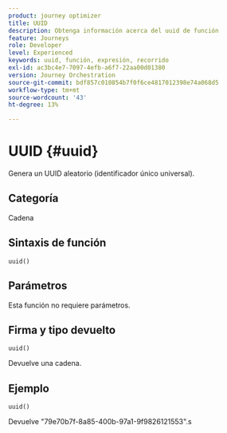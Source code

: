 ```yaml
---
product: journey optimizer
title: UUID
description: Obtenga información acerca del uuid de función
feature: Journeys
role: Developer
level: Experienced
keywords: uuid, función, expresión, recorrido
exl-id: ac3bc4e7-7097-4efb-a6f7-22aa00d01380
version: Journey Orchestration
source-git-commit: bdf857c010854b7f0f6ce4817012398e74a068d5
workflow-type: tm+mt
source-wordcount: '43'
ht-degree: 13%

---
```


# UUID {#uuid}

Genera un UUID aleatorio (identificador único universal).

## Categoría

Cadena

## Sintaxis de función

`uuid()`

## Parámetros

Esta función no requiere parámetros.

## Firma y tipo devuelto

`uuid()`

Devuelve una cadena.

## Ejemplo

`uuid()`

Devuelve &quot;79e70b7f-8a85-400b-97a1-9f9826121553&quot;.s

